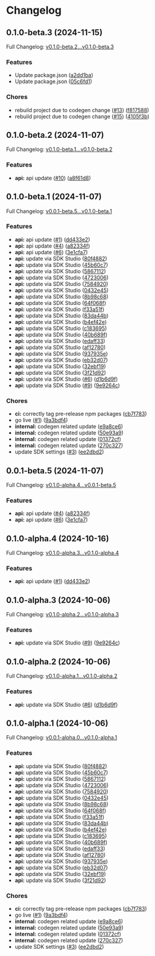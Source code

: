 # Changelog

## 0.1.0-beta.3 (2024-11-15)

Full Changelog: [v0.1.0-beta.2...v0.1.0-beta.3](https://github.com/steel-dev/steel-node/compare/v0.1.0-beta.2...v0.1.0-beta.3)

### Features

* Update package.json ([a2dd1ba](https://github.com/steel-dev/steel-node/commit/a2dd1bab1dfe4f170e2841fe8e09ebec94f4a612))
* Update package.json ([05c6fd1](https://github.com/steel-dev/steel-node/commit/05c6fd17335e823fb58544633c285b18f69be23e))


### Chores

* rebuild project due to codegen change ([#13](https://github.com/steel-dev/steel-node/issues/13)) ([f817588](https://github.com/steel-dev/steel-node/commit/f817588c141755063be1176a2653887ed4ef5699))
* rebuild project due to codegen change ([#15](https://github.com/steel-dev/steel-node/issues/15)) ([4105f3b](https://github.com/steel-dev/steel-node/commit/4105f3b739e4c5dfb86e08f6c3beb0c40ff8ea46))

## 0.1.0-beta.2 (2024-11-07)

Full Changelog: [v0.1.0-beta.1...v0.1.0-beta.2](https://github.com/steel-dev/steel-node/compare/v0.1.0-beta.1...v0.1.0-beta.2)

### Features

* **api:** api update ([#10](https://github.com/steel-dev/steel-node/issues/10)) ([a8f61d8](https://github.com/steel-dev/steel-node/commit/a8f61d8c5f2e40a4b600293ea78f55425caf7b8a))

## 0.1.0-beta.1 (2024-11-07)

Full Changelog: [v0.0.1-beta.5...v0.1.0-beta.1](https://github.com/steel-dev/steel-node/compare/v0.0.1-beta.5...v0.1.0-beta.1)

### Features

* **api:** api update ([#1](https://github.com/steel-dev/steel-node/issues/1)) ([dd433e2](https://github.com/steel-dev/steel-node/commit/dd433e231b0669ef1d0ed49957e6ffbdf84b00f6))
* **api:** api update ([#4](https://github.com/steel-dev/steel-node/issues/4)) ([a82334f](https://github.com/steel-dev/steel-node/commit/a82334f88f984267c13703634dc7b36f97cee644))
* **api:** api update ([#6](https://github.com/steel-dev/steel-node/issues/6)) ([3e1cfa7](https://github.com/steel-dev/steel-node/commit/3e1cfa77356fd773581a2d351168c0333d4ffec3))
* **api:** update via SDK Studio ([80f4882](https://github.com/steel-dev/steel-node/commit/80f48824b42966e5dddadc3df4095a875ef1aaf1))
* **api:** update via SDK Studio ([45b60c7](https://github.com/steel-dev/steel-node/commit/45b60c74e2bb2b779e0dbe5f46faf0ac46d8ac90))
* **api:** update via SDK Studio ([5867112](https://github.com/steel-dev/steel-node/commit/58671122a4c7ceeccf4f9e8d534bd4bb93505c22))
* **api:** update via SDK Studio ([4723006](https://github.com/steel-dev/steel-node/commit/4723006f9355c6ea679fba3ba564b14831d9fdf9))
* **api:** update via SDK Studio ([7584920](https://github.com/steel-dev/steel-node/commit/75849201505cbd3c8b6553f93be76217ee5bef4d))
* **api:** update via SDK Studio ([0432e45](https://github.com/steel-dev/steel-node/commit/0432e45bb3c7ff5ed2128801bbeeda36473eb4aa))
* **api:** update via SDK Studio ([8b98c68](https://github.com/steel-dev/steel-node/commit/8b98c688983606cc8a0e292360cb8f39f81a1cb2))
* **api:** update via SDK Studio ([64f068f](https://github.com/steel-dev/steel-node/commit/64f068f4e0b33acb1709403959cdb90d548de1e0))
* **api:** update via SDK Studio ([f33a51f](https://github.com/steel-dev/steel-node/commit/f33a51f0487dd0d61307df0f24ecbb9cfa2a8a3d))
* **api:** update via SDK Studio ([83da44b](https://github.com/steel-dev/steel-node/commit/83da44b5903eb86a593777d1b730e435ce84a2e9))
* **api:** update via SDK Studio ([b4ef42e](https://github.com/steel-dev/steel-node/commit/b4ef42e16d58c4919cb822b2533994822524ab4f))
* **api:** update via SDK Studio ([c183695](https://github.com/steel-dev/steel-node/commit/c1836956da71fee736e1c9194eb7ec224ebb0a0a))
* **api:** update via SDK Studio ([40b689f](https://github.com/steel-dev/steel-node/commit/40b689f8fedadd431f21aee36e9b734c2f675e79))
* **api:** update via SDK Studio ([edaff33](https://github.com/steel-dev/steel-node/commit/edaff33166f854f41f8c39e266c9ebb6ec2f3392))
* **api:** update via SDK Studio ([af12780](https://github.com/steel-dev/steel-node/commit/af1278098cb710fccfc0a4a3f8ac0af45e36a78e))
* **api:** update via SDK Studio ([937935e](https://github.com/steel-dev/steel-node/commit/937935eed67ff0a6371c61ac0030861b0237715a))
* **api:** update via SDK Studio ([eb32d07](https://github.com/steel-dev/steel-node/commit/eb32d07d08fd60ceb604d871fe19f037916803b8))
* **api:** update via SDK Studio ([32ebf19](https://github.com/steel-dev/steel-node/commit/32ebf196f24675024634522c327ca977220bdf66))
* **api:** update via SDK Studio ([3f21d92](https://github.com/steel-dev/steel-node/commit/3f21d9231b997d6455a4ed00601b2a73ebba9f8e))
* **api:** update via SDK Studio ([#6](https://github.com/steel-dev/steel-node/issues/6)) ([d1b6d9f](https://github.com/steel-dev/steel-node/commit/d1b6d9fe3cafadee5f2f356e9eecfa70318f5e48))
* **api:** update via SDK Studio ([#9](https://github.com/steel-dev/steel-node/issues/9)) ([9e9264c](https://github.com/steel-dev/steel-node/commit/9e9264c79a473e2c2e24f82fc86762b24ad6cae9))


### Chores

* **ci:** correctly tag pre-release npm packages ([cb7f783](https://github.com/steel-dev/steel-node/commit/cb7f78340bb838555ded1627a45170315bcba0a8))
* go live ([#1](https://github.com/steel-dev/steel-node/issues/1)) ([9a3bdf4](https://github.com/steel-dev/steel-node/commit/9a3bdf403e99ed1c5b9674801c9f7818392d9948))
* **internal:** codegen related update ([e9a8ce6](https://github.com/steel-dev/steel-node/commit/e9a8ce6f8fb22d15d96300f1fa720ed02ee5a690))
* **internal:** codegen related update ([50e93a9](https://github.com/steel-dev/steel-node/commit/50e93a919d9546de99c9ec3588437b0b3c6555c0))
* **internal:** codegen related update ([01372cf](https://github.com/steel-dev/steel-node/commit/01372cf11ef2a8c09b358115fcdc5d0493add73d))
* **internal:** codegen related update ([270c327](https://github.com/steel-dev/steel-node/commit/270c3273a1296f21504f56ca002dd230dcd377e8))
* update SDK settings ([#3](https://github.com/steel-dev/steel-node/issues/3)) ([ee2dbd2](https://github.com/steel-dev/steel-node/commit/ee2dbd25b862359974e30ba48c68fde223149cc7))

## 0.0.1-beta.5 (2024-11-07)

Full Changelog: [v0.1.0-alpha.4...v0.0.1-beta.5](https://github.com/steel-dev/steel-node/compare/v0.1.0-alpha.4...v0.0.1-beta.5)

### Features

* **api:** api update ([#4](https://github.com/steel-dev/steel-node/issues/4)) ([a82334f](https://github.com/steel-dev/steel-node/commit/a82334f88f984267c13703634dc7b36f97cee644))
* **api:** api update ([#6](https://github.com/steel-dev/steel-node/issues/6)) ([3e1cfa7](https://github.com/steel-dev/steel-node/commit/3e1cfa77356fd773581a2d351168c0333d4ffec3))

## 0.1.0-alpha.4 (2024-10-16)

Full Changelog: [v0.1.0-alpha.3...v0.1.0-alpha.4](https://github.com/steel-dev/steel-node/compare/v0.1.0-alpha.3...v0.1.0-alpha.4)

### Features

* **api:** api update ([#1](https://github.com/steel-dev/steel-node/issues/1)) ([dd433e2](https://github.com/steel-dev/steel-node/commit/dd433e231b0669ef1d0ed49957e6ffbdf84b00f6))

## 0.1.0-alpha.3 (2024-10-06)

Full Changelog: [v0.1.0-alpha.2...v0.1.0-alpha.3](https://github.com/0xnenlabs/steel-node/compare/v0.1.0-alpha.2...v0.1.0-alpha.3)

### Features

* **api:** update via SDK Studio ([#9](https://github.com/0xnenlabs/steel-node/issues/9)) ([9e9264c](https://github.com/0xnenlabs/steel-node/commit/9e9264c79a473e2c2e24f82fc86762b24ad6cae9))

## 0.1.0-alpha.2 (2024-10-06)

Full Changelog: [v0.1.0-alpha.1...v0.1.0-alpha.2](https://github.com/0xnenlabs/steel-node/compare/v0.1.0-alpha.1...v0.1.0-alpha.2)

### Features

* **api:** update via SDK Studio ([#6](https://github.com/0xnenlabs/steel-node/issues/6)) ([d1b6d9f](https://github.com/0xnenlabs/steel-node/commit/d1b6d9fe3cafadee5f2f356e9eecfa70318f5e48))

## 0.1.0-alpha.1 (2024-10-06)

Full Changelog: [v0.0.1-alpha.0...v0.1.0-alpha.1](https://github.com/0xnenlabs/steel-node/compare/v0.0.1-alpha.0...v0.1.0-alpha.1)

### Features

* **api:** update via SDK Studio ([80f4882](https://github.com/0xnenlabs/steel-node/commit/80f48824b42966e5dddadc3df4095a875ef1aaf1))
* **api:** update via SDK Studio ([45b60c7](https://github.com/0xnenlabs/steel-node/commit/45b60c74e2bb2b779e0dbe5f46faf0ac46d8ac90))
* **api:** update via SDK Studio ([5867112](https://github.com/0xnenlabs/steel-node/commit/58671122a4c7ceeccf4f9e8d534bd4bb93505c22))
* **api:** update via SDK Studio ([4723006](https://github.com/0xnenlabs/steel-node/commit/4723006f9355c6ea679fba3ba564b14831d9fdf9))
* **api:** update via SDK Studio ([7584920](https://github.com/0xnenlabs/steel-node/commit/75849201505cbd3c8b6553f93be76217ee5bef4d))
* **api:** update via SDK Studio ([0432e45](https://github.com/0xnenlabs/steel-node/commit/0432e45bb3c7ff5ed2128801bbeeda36473eb4aa))
* **api:** update via SDK Studio ([8b98c68](https://github.com/0xnenlabs/steel-node/commit/8b98c688983606cc8a0e292360cb8f39f81a1cb2))
* **api:** update via SDK Studio ([64f068f](https://github.com/0xnenlabs/steel-node/commit/64f068f4e0b33acb1709403959cdb90d548de1e0))
* **api:** update via SDK Studio ([f33a51f](https://github.com/0xnenlabs/steel-node/commit/f33a51f0487dd0d61307df0f24ecbb9cfa2a8a3d))
* **api:** update via SDK Studio ([83da44b](https://github.com/0xnenlabs/steel-node/commit/83da44b5903eb86a593777d1b730e435ce84a2e9))
* **api:** update via SDK Studio ([b4ef42e](https://github.com/0xnenlabs/steel-node/commit/b4ef42e16d58c4919cb822b2533994822524ab4f))
* **api:** update via SDK Studio ([c183695](https://github.com/0xnenlabs/steel-node/commit/c1836956da71fee736e1c9194eb7ec224ebb0a0a))
* **api:** update via SDK Studio ([40b689f](https://github.com/0xnenlabs/steel-node/commit/40b689f8fedadd431f21aee36e9b734c2f675e79))
* **api:** update via SDK Studio ([edaff33](https://github.com/0xnenlabs/steel-node/commit/edaff33166f854f41f8c39e266c9ebb6ec2f3392))
* **api:** update via SDK Studio ([af12780](https://github.com/0xnenlabs/steel-node/commit/af1278098cb710fccfc0a4a3f8ac0af45e36a78e))
* **api:** update via SDK Studio ([937935e](https://github.com/0xnenlabs/steel-node/commit/937935eed67ff0a6371c61ac0030861b0237715a))
* **api:** update via SDK Studio ([eb32d07](https://github.com/0xnenlabs/steel-node/commit/eb32d07d08fd60ceb604d871fe19f037916803b8))
* **api:** update via SDK Studio ([32ebf19](https://github.com/0xnenlabs/steel-node/commit/32ebf196f24675024634522c327ca977220bdf66))
* **api:** update via SDK Studio ([3f21d92](https://github.com/0xnenlabs/steel-node/commit/3f21d9231b997d6455a4ed00601b2a73ebba9f8e))


### Chores

* **ci:** correctly tag pre-release npm packages ([cb7f783](https://github.com/0xnenlabs/steel-node/commit/cb7f78340bb838555ded1627a45170315bcba0a8))
* go live ([#1](https://github.com/0xnenlabs/steel-node/issues/1)) ([9a3bdf4](https://github.com/0xnenlabs/steel-node/commit/9a3bdf403e99ed1c5b9674801c9f7818392d9948))
* **internal:** codegen related update ([e9a8ce6](https://github.com/0xnenlabs/steel-node/commit/e9a8ce6f8fb22d15d96300f1fa720ed02ee5a690))
* **internal:** codegen related update ([50e93a9](https://github.com/0xnenlabs/steel-node/commit/50e93a919d9546de99c9ec3588437b0b3c6555c0))
* **internal:** codegen related update ([01372cf](https://github.com/0xnenlabs/steel-node/commit/01372cf11ef2a8c09b358115fcdc5d0493add73d))
* **internal:** codegen related update ([270c327](https://github.com/0xnenlabs/steel-node/commit/270c3273a1296f21504f56ca002dd230dcd377e8))
* update SDK settings ([#3](https://github.com/0xnenlabs/steel-node/issues/3)) ([ee2dbd2](https://github.com/0xnenlabs/steel-node/commit/ee2dbd25b862359974e30ba48c68fde223149cc7))
